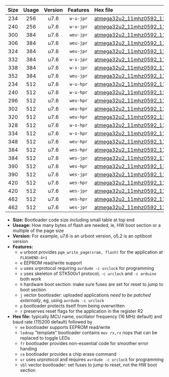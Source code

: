 |Size|Usage|Version|Features|Hex file|
|:-:|:-:|:-:|:-:|:--|
|234|256|u7.6|`w-u-jpr`|[atmega32u2_11mhz0592_115200bps_ur_vbl.hex](https://raw.githubusercontent.com/stefanrueger/urboot/main/atmega32u2_11mhz0592_115200bps_ur_vbl.hex)|
|240|256|u7.6|`w-u-jpr`|[atmega32u2_11mhz0592_115200bps_lednop_ur_vbl.hex](https://raw.githubusercontent.com/stefanrueger/urboot/main/atmega32u2_11mhz0592_115200bps_lednop_ur_vbl.hex)|
|300|384|u7.6|`weu-jpr`|[atmega32u2_11mhz0592_115200bps_ee_ur_vbl.hex](https://raw.githubusercontent.com/stefanrueger/urboot/main/atmega32u2_11mhz0592_115200bps_ee_ur_vbl.hex)|
|306|384|u7.6|`weu-jpr`|[atmega32u2_11mhz0592_115200bps_ee_lednop_ur_vbl.hex](https://raw.githubusercontent.com/stefanrueger/urboot/main/atmega32u2_11mhz0592_115200bps_ee_lednop_ur_vbl.hex)|
|324|384|u7.6|`weu-jpr`|[atmega32u2_11mhz0592_115200bps_ee_lednop_fr_ur_vbl.hex](https://raw.githubusercontent.com/stefanrueger/urboot/main/atmega32u2_11mhz0592_115200bps_ee_lednop_fr_ur_vbl.hex)|
|332|384|u7.6|`w-s-jpr`|[atmega32u2_11mhz0592_115200bps_vbl.hex](https://raw.githubusercontent.com/stefanrueger/urboot/main/atmega32u2_11mhz0592_115200bps_vbl.hex)|
|338|384|u7.6|`w-s-jpr`|[atmega32u2_11mhz0592_115200bps_lednop_vbl.hex](https://raw.githubusercontent.com/stefanrueger/urboot/main/atmega32u2_11mhz0592_115200bps_lednop_vbl.hex)|
|352|384|u7.6|`weu-jpr`|[atmega32u2_11mhz0592_115200bps_ee_lednop_fr_ce_ur_vbl.hex](https://raw.githubusercontent.com/stefanrueger/urboot/main/atmega32u2_11mhz0592_115200bps_ee_lednop_fr_ce_ur_vbl.hex)|
|234|512|u7.6|`w-u-hpr`|[atmega32u2_11mhz0592_115200bps_ur.hex](https://raw.githubusercontent.com/stefanrueger/urboot/main/atmega32u2_11mhz0592_115200bps_ur.hex)|
|240|512|u7.6|`w-u-hpr`|[atmega32u2_11mhz0592_115200bps_lednop_ur.hex](https://raw.githubusercontent.com/stefanrueger/urboot/main/atmega32u2_11mhz0592_115200bps_lednop_ur.hex)|
|296|512|u7.6|`weu-hpr`|[atmega32u2_11mhz0592_115200bps_ee_ur.hex](https://raw.githubusercontent.com/stefanrueger/urboot/main/atmega32u2_11mhz0592_115200bps_ee_ur.hex)|
|302|512|u7.6|`weu-hpr`|[atmega32u2_11mhz0592_115200bps_ee_lednop_ur.hex](https://raw.githubusercontent.com/stefanrueger/urboot/main/atmega32u2_11mhz0592_115200bps_ee_lednop_ur.hex)|
|320|512|u7.6|`weu-hpr`|[atmega32u2_11mhz0592_115200bps_ee_lednop_fr_ur.hex](https://raw.githubusercontent.com/stefanrueger/urboot/main/atmega32u2_11mhz0592_115200bps_ee_lednop_fr_ur.hex)|
|328|512|u7.6|`w-s-hpr`|[atmega32u2_11mhz0592_115200bps.hex](https://raw.githubusercontent.com/stefanrueger/urboot/main/atmega32u2_11mhz0592_115200bps.hex)|
|334|512|u7.6|`w-s-hpr`|[atmega32u2_11mhz0592_115200bps_lednop.hex](https://raw.githubusercontent.com/stefanrueger/urboot/main/atmega32u2_11mhz0592_115200bps_lednop.hex)|
|348|512|u7.6|`weu-hpr`|[atmega32u2_11mhz0592_115200bps_ee_lednop_fr_ce_ur.hex](https://raw.githubusercontent.com/stefanrueger/urboot/main/atmega32u2_11mhz0592_115200bps_ee_lednop_fr_ce_ur.hex)|
|384|512|u7.6|`wes-hpr`|[atmega32u2_11mhz0592_115200bps_ee.hex](https://raw.githubusercontent.com/stefanrueger/urboot/main/atmega32u2_11mhz0592_115200bps_ee.hex)|
|384|512|u7.6|`wes-jpr`|[atmega32u2_11mhz0592_115200bps_ee_vbl.hex](https://raw.githubusercontent.com/stefanrueger/urboot/main/atmega32u2_11mhz0592_115200bps_ee_vbl.hex)|
|390|512|u7.6|`wes-hpr`|[atmega32u2_11mhz0592_115200bps_ee_lednop.hex](https://raw.githubusercontent.com/stefanrueger/urboot/main/atmega32u2_11mhz0592_115200bps_ee_lednop.hex)|
|390|512|u7.6|`wes-jpr`|[atmega32u2_11mhz0592_115200bps_ee_lednop_vbl.hex](https://raw.githubusercontent.com/stefanrueger/urboot/main/atmega32u2_11mhz0592_115200bps_ee_lednop_vbl.hex)|
|420|512|u7.6|`wes-hpr`|[atmega32u2_11mhz0592_115200bps_ee_lednop_fr.hex](https://raw.githubusercontent.com/stefanrueger/urboot/main/atmega32u2_11mhz0592_115200bps_ee_lednop_fr.hex)|
|420|512|u7.6|`wes-jpr`|[atmega32u2_11mhz0592_115200bps_ee_lednop_fr_vbl.hex](https://raw.githubusercontent.com/stefanrueger/urboot/main/atmega32u2_11mhz0592_115200bps_ee_lednop_fr_vbl.hex)|
|462|512|u7.6|`wes-hpr`|[atmega32u2_11mhz0592_115200bps_ee_lednop_fr_ce.hex](https://raw.githubusercontent.com/stefanrueger/urboot/main/atmega32u2_11mhz0592_115200bps_ee_lednop_fr_ce.hex)|
|462|512|u7.6|`wes-jpr`|[atmega32u2_11mhz0592_115200bps_ee_lednop_fr_ce_vbl.hex](https://raw.githubusercontent.com/stefanrueger/urboot/main/atmega32u2_11mhz0592_115200bps_ee_lednop_fr_ce_vbl.hex)|

- **Size:** Bootloader code size including small table at top end
- **Useage:** How many bytes of flash are needed, ie, HW boot section or a multiple of the page size
- **Version:** For example, u7.6 is an urboot version, o5.2 is an optiboot version
- **Features:**
  + `w` urboot provides `pgm_write_page(sram, flash)` for the application at `FLASHEND-4+1`
  + `e` EEPROM read/write support
  + `u` uses urprotocol requiring `avrdude -c urclock` for programming
  + `s` uses skeleton of STK500v1 protocol; `-c urclock` and `-c arduino` both work
  + `h` hardware boot section: make sure fuses are set for reset to jump to boot section
  + `j` vector bootloader: uploaded applications *need to be patched externally*, eg, using `avrdude -c urclock`
  + `p` bootloader protects itself from being overwritten
  + `r` preserves reset flags for the application in the register R2
- **Hex file:** typically MCU name, oscillator frequency (16 MHz default) and baud rate (115200 default) followed by
  + `ee` bootloader supports EEPROM read/write
  + `lednop` "template" bootloader contains `mov rx,rx` nops that can be replaced to toggle LEDs
  + `fr` bootloader provides non-essential code for smoother error handing
  + `ce` bootloader provides a chip erase command
  + `ur` uses urprotocol and requires `avrdude -c urclock` for programming
  + `vbl` vector bootloader: set fuses to jump to reset, not the HW boot section
